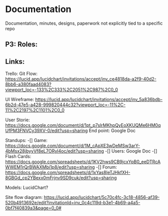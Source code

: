 # Documentation
Documentation, minutes, designs, paperwork not explicitly tied to a specific repo

## P3: Roles:


## Links:
 Trello: 
 Git Flow: https://lucid.app/lucidchart/invitations/accept/inv_ce4818da-a2f9-40d2-8bb6-a380faad4083?viewport_loc=-133%2C333%2C2051%2C987%2C0_0
 
 UI Wireframe: https://lucid.app/lucidchart/invitations/accept/inv_5a836bdb-6b2d-47e5-a428-999820444c32?viewport_loc=-11%2C-11%2C2197%2C1101%2C0_0
 
 User Storie:  https://docs.google.com/document/d/1pt_p7slrMKhpQyEoXKUQMe6HM0qUfPM3FNVCy39XV-0/edit?usp=sharing
 End point: Google Doc
 
 Standups: 
 -[] Game: https://docs.google.com/document/d/1M_cApXE3wDeMSw3arY-4bMsx28jbyyVf8eL7ORyl4oc/edit?usp=sharing
 -[] Users: Google Doc
 -[] Flash Cards: https://docs.google.com/spreadsheets/d/1KV2hws9CB9jcxYpB0_eeDTRcAWWEM1rQrBWAXMbi1p8/edit?usp=sharing
 -[] Forum: https://docs.google.com/spreadsheets/d/1xYas8IeTJHkfXH-8GBGd_cp2YBexx0mFrjnv9SD9cuk/edit?usp=sharing
 
 Models: LucidChart?
 

 Site flow diagram: https://lucid.app/lucidchart/5c70c4fc-3c18-4856-af39-520b4913692e/edit?invitationId=inv_0c4c119d-b3e1-4b69-a4a5-0bf7f40839a3&page=0_0#
 
 
